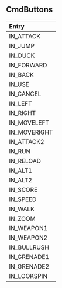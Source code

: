 ## CmdButtons

| Entry |
| :-- |
| IN_ATTACK |
| IN_JUMP |
| IN_DUCK |
| IN_FORWARD |
| IN_BACK |
| IN_USE |
| IN_CANCEL |
| IN_LEFT |
| IN_RIGHT |
| IN_MOVELEFT |
| IN_MOVERIGHT |
| IN_ATTACK2 |
| IN_RUN |
| IN_RELOAD |
| IN_ALT1 |
| IN_ALT2 |
| IN_SCORE |
| IN_SPEED |
| IN_WALK |
| IN_ZOOM |
| IN_WEAPON1 |
| IN_WEAPON2 |
| IN_BULLRUSH |
| IN_GRENADE1 |
| IN_GRENADE2 |
| IN_LOOKSPIN |